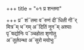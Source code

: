 +++
title = "०१ प्र शन्तमा"

+++
प्र᳓ शं᳓तमा व᳓रुणं दी᳓धिती गी᳓र्  
मित्र᳓म् भ᳓गम् अ᳓दितिं नून᳓म् अश्याः  
पृ᳓षद्योनिः प᳓ञ्चहोता शृणोतु  
अ᳓तूर्तपन्था अ᳓सुरो मयोभुः᳓